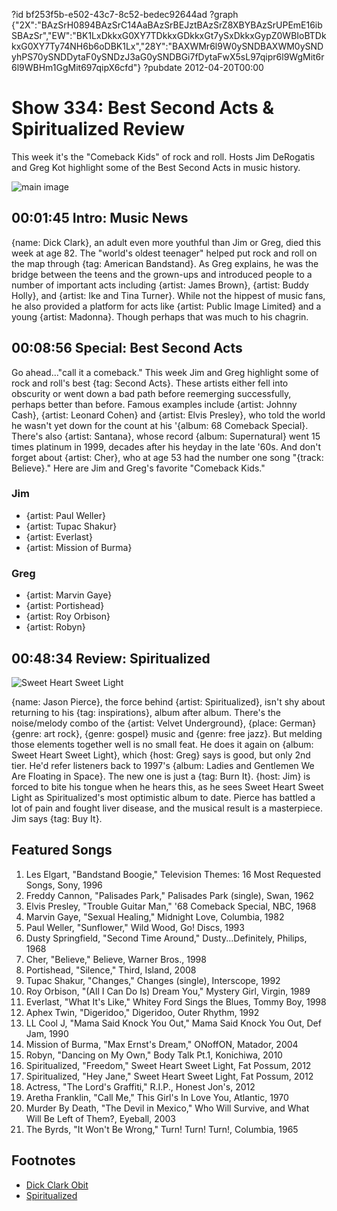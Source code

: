 ?id bf253f5b-e502-43c7-8c52-bedec92644ad
?graph {"2X":"BAzSrH0894BAzSrC14AaBAzSrBEJztBAzSrZ8XBYBAzSrUPEmE16ibSBAzSr","EW":"BK1LxDkkxG0XY7TDkkxGDkkxGt7ySxDkkxGypZ0WBIoBTDkkxG0XY7Ty74NH6b6oDBK1Lx","28Y":"BAXWMr6l9W0ySNDBAXWM0ySNDyhPS70ySNDDytaF0ySNDzJ3aG0ySNDBGi7fDytaFwX5sL97qipr6l9WgMit6r6l9WBHm1GgMit697qipX6cfd"}
?pubdate 2012-04-20T00:00

# Show 334: Best Second Acts & Spiritualized Review
This week it's the "Comeback Kids" of rock and roll. Hosts Jim DeRogatis and Greg Kot highlight some of the Best Second Acts in music history.

![main image](https://static.soundopinions.org/images/2012/secondact.jpg)


## 00:01:45 Intro: Music News
{name: Dick Clark}, an adult even more youthful than Jim or Greg, died this week at age 82. The "world's oldest teenager" helped put rock and roll on the map through {tag: American Bandstand}. As Greg explains, he was the bridge between the teens and the grown-ups and introduced people to a number of important acts including {artist: James Brown}, {artist: Buddy Holly}, and {artist: Ike and Tina Turner}. While not the hippest of music fans, he also provided a platform for acts like {artist: Public Image Limited} and a young {artist: Madonna}. Though perhaps that was much to his chagrin.

## 00:08:56 Special: Best Second Acts
Go ahead..."call it a comeback." This week Jim and Greg highlight some of rock and roll's best {tag: Second Acts}. These artists either fell into obscurity or went down a bad path before reemerging successfully, perhaps better than before. Famous examples include {artist: Johnny Cash}, {artist: Leonard Cohen} and {artist: Elvis Presley}, who told the world he wasn't yet down for the count at his '{album: 68 Comeback Special}. There's also {artist: Santana}, whose record {album: Supernatural} went 15 times platinum in 1999, decades after his heyday in the late '60s. And don't forget about {artist: Cher}, who at age 53 had the number one song "{track: Believe}." Here are Jim and Greg's favorite "Comeback Kids."

### Jim
- {artist: Paul Weller}
- {artist: Tupac Shakur}
- {artist: Everlast}
- {artist: Mission of Burma}

### Greg
- {artist: Marvin Gaye}
- {artist: Portishead}
- {artist: Roy Orbison}
- {artist: Robyn}

## 00:48:34 Review: Spiritualized
![Sweet Heart Sweet Light](https://static.soundopinions.org/assets/334/28Y0.jpg)

{name: Jason Pierce}, the force behind {artist: Spiritualized}, isn't shy about returning to his {tag: inspirations}, album after album. There's the noise/melody combo of the {artist: Velvet Underground}, {place: German} {genre: art rock}, {genre: gospel} music and {genre: free jazz}. But melding those elements together well is no small feat. He does it again on {album: Sweet Heart Sweet Light}, which {host: Greg} says is good, but only 2nd tier. He'd refer listeners back to 1997's {album: Ladies and Gentlemen We Are Floating in Space}. The new one is just a {tag: Burn It}. {host: Jim} is forced to bite his tongue when he hears this, as he sees Sweet Heart Sweet Light as Spiritualized's most optimistic album to date. Pierce has battled a lot of pain and fought liver disease, and the musical result is a masterpiece. Jim says {tag: Buy It}.


## Featured Songs
1. Les Elgart, "Bandstand Boogie," Television Themes: 16 Most Requested Songs, Sony, 1996
2. Freddy Cannon, "Palisades Park," Palisades Park (single), Swan, 1962
3. Elvis Presley, "Trouble Guitar Man," '68 Comeback Special, NBC, 1968
4. Marvin Gaye, "Sexual Healing," Midnight Love, Columbia, 1982
5. Paul Weller, "Sunflower," Wild Wood, Go! Discs, 1993
6. Dusty Springfield, "Second Time Around," Dusty...Definitely, Philips, 1968
7. Cher, "Believe," Believe, Warner Bros., 1998
8. Portishead, "Silence," Third, Island, 2008
9. Tupac Shakur, "Changes," Changes (single), Interscope, 1992
10. Roy Orbison, "(All I Can Do Is) Dream You," Mystery Girl, Virgin, 1989
11. Everlast, "What It's Like," Whitey Ford Sings the Blues, Tommy Boy, 1998
12. Aphex Twin, "Digeridoo," Digeridoo, Outer Rhythm, 1992
13. LL Cool J, "Mama Said Knock You Out," Mama Said Knock You Out, Def Jam, 1990
14. Mission of Burma, "Max Ernst's Dream," ONoffON, Matador, 2004
15. Robyn, "Dancing on My Own," Body Talk Pt.1, Konichiwa, 2010
16. Spiritualized, "Freedom," Sweet Heart Sweet Light, Fat Possum, 2012
17. Spiritualized, "Hey Jane," Sweet Heart Sweet Light, Fat Possum, 2012
18. Actress, "The Lord's Graffiti," R.I.P., Honest Jon's, 2012
19. Aretha Franklin, "Call Me," This Girl's In Love You, Atlantic, 1970
20. Murder By Death, "The Devil in Mexico," Who Will Survive, and What Will Be Left of Them?, Eyeball, 2003
21. The Byrds, "It Won't Be Wrong," Turn! Turn! Turn!, Columbia, 1965

## Footnotes
- [Dick Clark Obit](http://www.nytimes.com/2012/04/19/arts/television/dick-clark-tv-host-and-icon-of-new-years-eve-is-dead-at-82.html)
- [Spiritualized](http://www.allmusic.com/artist/spiritualized-mn0000746731)
